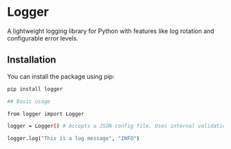 # Logger

A lightweight logging library for Python with features like log rotation and configurable error levels.

## Installation
You can install the package using pip:

```bash
pip install logger

## Basic usage

from logger import Logger

logger = Logger() # Accepts a JSON config file. Uses internal validation

logger.log("This is a log message", "INFO")
